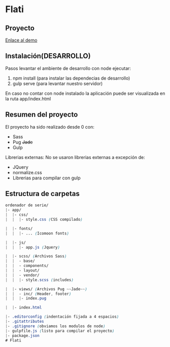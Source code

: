 Flati
=====================

Proyecto
-------------------
[Enlace al demo](https://pacch.github.io/Flati/app/)

Instalación(DESARROLLO)
-----------------------
Pasos levantar el ambiente de desarrollo con node ejecutar:

1. npm install (para instalar las dependecias de desarrollo)
2. gulp serve (para levantar nuestro servidor)

En caso no contar con node instalado la aplicación puede ser visualizada en la ruta app/index.html

Resumen del proyecto
--------------------
El proyecto ha sido realizado desde 0 con:
* Sass
* Pug ~~Jade~~
* Gulp

Librerias externas:
No se usaron librerias externas a excepción de:
* JQuery
* normalize.css
* Librerias para compilar con gulp

Estructura de carpetas
----------------------

```scss
ordenador de serie/
|- app/
|  |- css/
|  |  |- style.css (CSS compilado)

|  |- fonts/
|  |  |- ... (Icomoon fonts)

|  |- js/
|  |  |- app.js (Jquery)

|  |- scss/ (Archivos Sass)
|  |  - base/
|  |  - components/
|  |  - layout/
|  |  - vendor/
|  |  |- style.scss (includes)

|  |- views/ (Archivos Pug ~~Jade~~)
|  |  - inc/ (Header, footer)
|  |  |- index.pug 

|  |- index.html

|- .editorconfig (indentación fijada a 4 espacios)
|- .gitattributes
|- .gitignore (obviamos los modulos de node)
|- gulpfile.js (listo para compilar el proyecto)
|- package.json
# Flati
